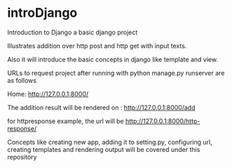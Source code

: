 # introDjango

Introduction to Django a basic django project 

Illustrates addition over http post and http get with input texts. 

Also it will introduce the basic concepts in django like
template and view.

URLs to request project after running with python manage.py runserver are as follows 

Home: http://127.0.0.1:8000/

The addition result will be rendered on : http://127.0.0.1:8000/add

for httpresponse example, the url will be http://127.0.0.1:8000/http-response/

Concepts like creating new app, adding it to setting.py, configuring url, creating templates and rendering output will be covered under this repository

